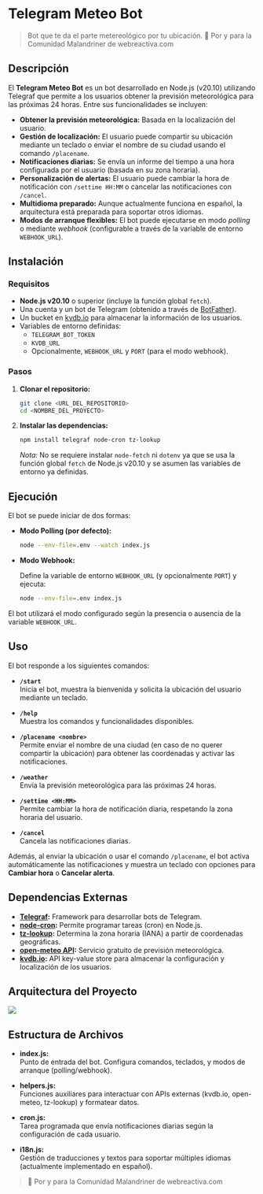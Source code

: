 # Telegram Meteo Bot

> Bot que te da el parte metereológico por tu ubicación.
> 🧡 Por y para la Comunidad Malandriner de webreactiva.com

## Descripción

El **Telegram Meteo Bot** es un bot desarrollado en Node.js (v20.10) utilizando Telegraf que permite a los usuarios obtener la previsión meteorológica para las próximas 24 horas. Entre sus funcionalidades se incluyen:

- **Obtener la previsión meteorológica:** Basada en la localización del usuario.
- **Gestión de localización:** El usuario puede compartir su ubicación mediante un teclado o enviar el nombre de su ciudad usando el comando `/placename`.
- **Notificaciones diarias:** Se envía un informe del tiempo a una hora configurada por el usuario (basada en su zona horaria).
- **Personalización de alertas:** El usuario puede cambiar la hora de notificación con `/settime HH:MM` o cancelar las notificaciones con `/cancel`.
- **Multidioma preparado:** Aunque actualmente funciona en español, la arquitectura está preparada para soportar otros idiomas.
- **Modos de arranque flexibles:** El bot puede ejecutarse en modo *polling* o mediante *webhook* (configurable a través de la variable de entorno `WEBHOOK_URL`).

## Instalación

### Requisitos

- **Node.js v20.10** o superior (incluye la función global `fetch`).
- Una cuenta y un bot de Telegram (obtenido a través de [BotFather](https://core.telegram.org/bots#6-botfather)).
- Un bucket en [kvdb.io](https://kvdb.io) para almacenar la información de los usuarios.
- Variables de entorno definidas:
  - `TELEGRAM_BOT_TOKEN`
  - `KVDB_URL`
  - Opcionalmente, `WEBHOOK_URL` y `PORT` (para el modo webhook).

### Pasos

1. **Clonar el repositorio:**

   ```bash
   git clone <URL_DEL_REPOSITORIO>
   cd <NOMBRE_DEL_PROYECTO>
   ```

2. **Instalar las dependencias:**

   ```bash
   npm install telegraf node-cron tz-lookup
   ```

   *Nota:* No se requiere instalar `node-fetch` ni `dotenv` ya que se usa la función global `fetch` de Node.js v20.10 y se asumen las variables de entorno ya definidas.

## Ejecución

El bot se puede iniciar de dos formas:

- **Modo Polling (por defecto):**

  ```bash
  node --env-file=.env --watch index.js
  ```

- **Modo Webhook:**

  Define la variable de entorno `WEBHOOK_URL` (y opcionalmente `PORT`) y ejecuta:

  ```bash
  node --env-file=.env index.js
  ```

El bot utilizará el modo configurado según la presencia o ausencia de la variable `WEBHOOK_URL`.

## Uso

El bot responde a los siguientes comandos:

- **`/start`**  
  Inicia el bot, muestra la bienvenida y solicita la ubicación del usuario mediante un teclado.

- **`/help`**  
  Muestra los comandos y funcionalidades disponibles.

- **`/placename <nombre>`**  
  Permite enviar el nombre de una ciudad (en caso de no querer compartir la ubicación) para obtener las coordenadas y activar las notificaciones.

- **`/weather`**  
  Envía la previsión meteorológica para las próximas 24 horas.

- **`/settime <HH:MM>`**  
  Permite cambiar la hora de notificación diaria, respetando la zona horaria del usuario.

- **`/cancel`**  
  Cancela las notificaciones diarias.

Además, al enviar la ubicación o usar el comando `/placename`, el bot activa automáticamente las notificaciones y muestra un teclado con opciones para **Cambiar hora** o **Cancelar alerta**.

## Dependencias Externas

- **[Telegraf](https://telegraf.js.org/):** Framework para desarrollar bots de Telegram.
- **[node-cron](https://www.npmjs.com/package/node-cron):** Permite programar tareas (cron) en Node.js.
- **[tz-lookup](https://www.npmjs.com/package/tz-lookup):** Determina la zona horaria (IANA) a partir de coordenadas geográficas.
- **[open-meteo API](https://open-meteo.com/):** Servicio gratuito de previsión meteorológica.
- **[kvdb.io](https://kvdb.io/):** API key-value store para almacenar la configuración y localización de los usuarios.

## Arquitectura del Proyecto

[![](https://mermaid.ink/img/pako:eNpVUd1ugjAYfZXmu9IEiKAgcLFEhf0lS5bM3Qy8qLRKJ7SkFKNTn2qPsBdbBbe5XrXn9Jzz_RwgE4RCCGuJqxzNo5QjfSbJa91gycQCmebNMeZbhlEmSsyJqNEeNUuW4Yx9ffIjmvbmtKBaX6KpUP3OYHrWoVnCOKE7671edPCshaNeTouKyloT_Wsi7mVS8D80atHbZLMlS0sXc43eJaKi3CypogJNnh_-kfeJ-jALITZNdcHjtpGZtkePYokyTDAqGW-U0B2AASWVJWZET-JwFqSgclrSFEJ9JXSFm0KlkPKT_oq16GXPMwiVbKgBTUWwohHD5xlAuMJFrdEKcwgPsIPQHrmW6w2G3th3naHneb4BewhN2x5YYydwfXc8dJzRyPdOBnwIoT0GVhC4nmZGjucGgW37PzExYUrI3xTaPp-6HbarbJPfWpeuPCmadX4RnL4BUSWXFA?type=png)](https://mermaid.live/edit#pako:eNpVUd1ugjAYfZXmu9IEiKAgcLFEhf0lS5bM3Qy8qLRKJ7SkFKNTn2qPsBdbBbe5XrXn9Jzz_RwgE4RCCGuJqxzNo5QjfSbJa91gycQCmebNMeZbhlEmSsyJqNEeNUuW4Yx9ffIjmvbmtKBaX6KpUP3OYHrWoVnCOKE7671edPCshaNeTouKyloT_Wsi7mVS8D80atHbZLMlS0sXc43eJaKi3CypogJNnh_-kfeJ-jALITZNdcHjtpGZtkePYokyTDAqGW-U0B2AASWVJWZET-JwFqSgclrSFEJ9JXSFm0KlkPKT_oq16GXPMwiVbKgBTUWwohHD5xlAuMJFrdEKcwgPsIPQHrmW6w2G3th3naHneb4BewhN2x5YYydwfXc8dJzRyPdOBnwIoT0GVhC4nmZGjucGgW37PzExYUrI3xTaPp-6HbarbJPfWpeuPCmadX4RnL4BUSWXFA)

## Estructura de Archivos

- **index.js:**  
  Punto de entrada del bot. Configura comandos, teclados, y modos de arranque (polling/webhook).

- **helpers.js:**  
  Funciones auxiliares para interactuar con APIs externas (kvdb.io, open-meteo, tz-lookup) y formatear datos.

- **cron.js:**  
  Tarea programada que envía notificaciones diarias según la configuración de cada usuario.

- **i18n.js:**  
  Gestión de traducciones y textos para soportar múltiples idiomas (actualmente implementado en español).
 
> 🧡 Por y para la Comunidad Malandriner de webreactiva.com
